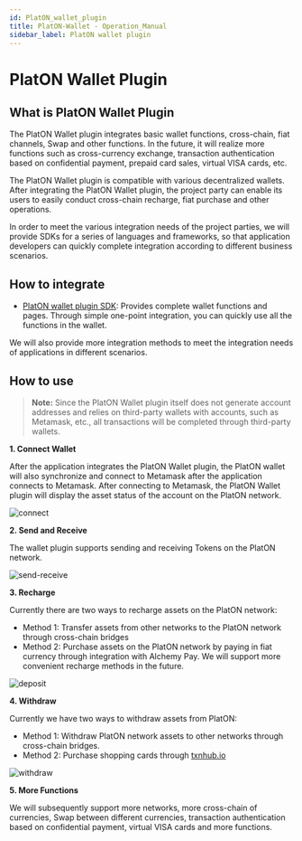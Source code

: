 ```yaml
---
id: PlatON_wallet_plugin
title: PlatON-Wallet - Operation_Manual
sidebar_label: PlatON wallet plugin 
---
```


# PlatON Wallet Plugin

## What is PlatON Wallet Plugin

The PlatON Wallet plugin integrates basic wallet functions, cross-chain, fiat channels, Swap and other functions. In the future, it will realize more functions such as cross-currency exchange, transaction authentication based on confidential payment, prepaid card sales, virtual VISA cards, etc. 

The PlatON Wallet plugin is compatible with various decentralized wallets. After integrating the PlatON Wallet plugin, the project party can enable its users to easily conduct cross-chain recharge, fiat purchase and other operations.

In order to meet the various integration needs of the project parties, we will provide SDKs for a series of languages and frameworks, so that application developers can quickly complete integration according to different business scenarios.

## How to integrate
- [PlatON wallet plugin SDK](/docs/en/PlatON_Wallet_Plugin_Sdk): Provides complete wallet functions and pages. Through simple one-point integration, you can quickly use all the functions in the wallet.

We will also provide more integration methods to meet the integration needs of applications in different scenarios. 

## How to use

> **Note:** Since the PlatON Wallet plugin itself does not generate account addresses and relies on third-party wallets with accounts, such as Metamask, etc., all transactions will be completed through third-party wallets. 

**1. Connect Wallet** 

After the application integrates the PlatON Wallet plugin, the PlatON wallet will also synchronize and connect to Metamask after the application connects to Metamask. After connecting to Metamask, the PlatON Wallet plugin will display the asset status of the account on the PlatON network.
    
<img src="/docs/img/zh-CN/PlatON-Wallet-imgs/connect.jpg" alt="connect"/>

**2. Send and Receive** 

The wallet plugin supports sending and receiving Tokens on the PlatON network. 
    
<img src="/docs/img/zh-CN/PlatON-Wallet-imgs/send-receive.jpg" alt="send-receive"/>

**3. Recharge** 

Currently there are two ways to recharge assets on the PlatON network: 

- Method 1: Transfer assets from other networks to the PlatON network through cross-chain bridges 
- Method 2: Purchase assets on the PlatON network by paying in fiat currency through integration with Alchemy Pay.   We will support more convenient recharge methods in the future. 
    
<img src="/docs/img/zh-CN/PlatON-Wallet-imgs/deposit.jpg" alt="deposit"/>

**4. Withdraw** 

Currently we have two ways to withdraw assets from PlatON: 
- Method 1: Withdraw PlatON network assets to other networks through cross-chain bridges. 
- Method 2: Purchase shopping cards through [txnhub.io](https://txnhub.io) 
    
<img src="/docs/img/zh-CN/PlatON-Wallet-imgs/withdraw.jpg" alt="withdraw"/>

**5. More Functions** 

We will subsequently support more networks, more cross-chain of currencies, Swap between different currencies, transaction authentication based on confidential payment, virtual VISA cards and more functions. 

